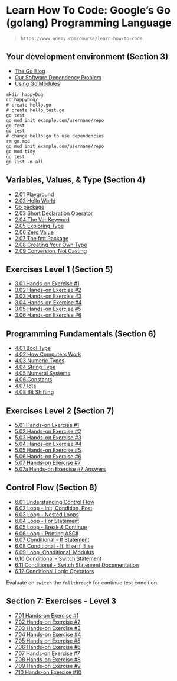 # Learn How To Code: Google’s Go (golang) Programming Language

> `https://www.udemy.com/course/learn-how-to-code`

## Your development environment (Section 3)

- [The Go Blog](https://go.dev/blog/)
- [Our Software Dependency Problem](https://research.swtch.com/deps)
- [Using Go Modules](https://go.dev/blog/using-go-modules)

```Shell
mkdir happyDog
cd happyDog/
# create hello.go
# create hello_test.go
go test
go mod init example.com/username/repo
go test
go test
# change hello.go to use dependencies
rm go.mod
go mod init example.com/username/repo
go mod tidy
go test
go list -m all
```

## Variables, Values, & Type (Section 4)

- [2.01 Playground](section_02/2.01.md)
- [2.02 Hello World](section_02/2.02.md)
- [Go package](https://pkg.go.dev/)
- [2.03 Short Declaration Operator](section_02/2.03.md)
- [2.04 The Var Keyword](section_02/2.04.md)
- [2.05 Exploring Type](section_02/2.05.md)
- [2.06 Zero Value](section_02/2.06.md)
- [2.07 The fmt Package](section_02/2.07.md)
- [2.08 Creating Your Own Type](section_02/2.08.md)
- [2.09 Conversion, Not Casting](section_02/2.09.md)

## Exercises Level 1 (Section 5)

  * [3.01 Hands-on Exercise #1](section_03/3.01.md)
  * [3.02 Hands-on Exercise #2](section_03/3.02.md)
  * [3.03 Hands-on Exercise #3](section_03/3.03.md)
  * [3.04 Hands-on Exercise #4](section_03/3.04.md)
  * [3.05 Hands-on Exercise #5](section_03/3.05.md)
  * [3.06 Hands-on Exercise #6](section_03/3.06.md)

## Programming Fundamentals (Section 6)

  * [4.01 Bool Type](section_04/4.01.md)
  * [4.02 How Computers Work](section_04/4.02.md)
  * [4.03 Numeric Types](section_04/4.03.md)
  * [4.04 String Type](section_04/4.04.md)
  * [4.05 Numeral Systems](section_04/4.05.md)
  * [4.06 Constants](section_04/4.06.md)  
  * [4.07 Iota](section_04/4.07.md)  
  * [4.08 Bit Shifting](section_04/4.08.md)

## Exercises Level 2 (Section 7)

  * [5.01 Hands-on Exercise #1](section_05/5.01.md)
  * [5.02 Hands-on Exercise #2](section_05/5.02.md)
  * [5.03 Hands-on Exercise #3](section_05/5.03.md)
  * [5.04 Hands-on Exercise #4](section_05/5.04.md)
  * [5.05 Hands-on Exercise #5](section_05/5.05.md)
  * [5.06 Hands-on Exercise #6](section_05/5.06.md)
  * [5.07 Hands-on Exercise #7](section_05/5.07.md)
  * [5.07a Hands-on Exercise #7 Answers](section_05/5.07a.md)

## Control Flow (Section 8)

  * [6.01 Understanding Control Flow](section_06/6.01.md)
  * [6.02 Loop - Init, Condition, Post](section_06/6.02.md)
  * [6.03 Loop - Nested Loops](section_06/6.03.md)
  * [6.04 Loop - For Statement](section_06/6.04.md)
  * [6.05 Loop - Break & Continue](section_06/6.05.md)
  * [6.06 Loop - Printing ASCII](section_06/6.06.md)
  * [6.07 Conditional - If Statement](section_06/6.07.md)
  * [6.08 Conditional - If, Else if, Else](section_06/6.08.md)
  * [6.09 Loop, Conditional, Modulus](section_06/6.09.md)
  * [6.10 Conditional - Switch Statement](section_06/6.10.md)
  * [6.11 Conditional - Switch Statement Documentation](section_6/6.11.md)
  * [6.12 Conditional Logic Operators ](section_06/6.12.md)

Evaluate on `switch` the `fallthrough` for continue test condition.

## Section 7: Exercises - Level 3

  * [7.01 Hands-on Exercise #1](section_07/7.01.md)
  * [7.02 Hands-on Exercise #2](section_07/7.02.md)
  * [7.03 Hands-on Exercise #3](section_07/7.03.md)
  * [7.04 Hands-on Exercise #4](section_07/7.04.md)
  * [7.05 Hands-on Exercise #5](section_07/7.05.md)
  * [7.06 Hands-on Exercise #6](section_07/7.06.md)
  * [7.07 Hands-on Exercise #7](section_07/7.07.md)
  * [7.08 Hands-on Exercise #8](section_07/7.08.md)
  * [7.09 Hands-on Exercise #9](section_07/7.09.md)
  * [7.10 Hands-on Exercise #10](section_07/7.10.md)

